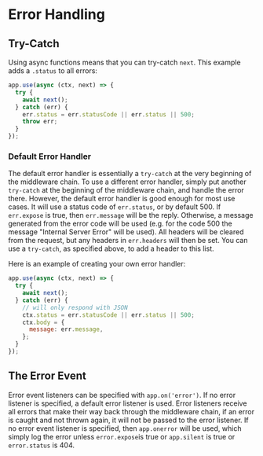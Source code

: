 # Error Handling

## Try-Catch

Using async functions means that you can try-catch `next`.
This example adds a `.status` to all errors:

```js
app.use(async (ctx, next) => {
  try {
    await next();
  } catch (err) {
    err.status = err.statusCode || err.status || 500;
    throw err;
  }
});
```

### Default Error Handler

The default error handler is essentially a `try-catch` at
the very beginning of the middleware chain. To use a
different error handler, simply put another `try-catch` at
the beginning of the middleware chain, and handle the error
there. However, the default error handler is good enough for
most use cases. It will use a status code of `err.status`,
or by default 500. If `err.expose` is true, then `err.message`
will be the reply. Otherwise, a message generated from the
error code will be used (e.g. for the code 500 the message
"Internal Server Error" will be used). All headers will be
cleared from the request, but any headers in `err.headers`
will then be set. You can use a `try-catch`, as specified
above, to add a header to this list.

Here is an example of creating your own error handler:

```js
app.use(async (ctx, next) => {
  try {
    await next();
  } catch (err) {
    // will only respond with JSON
    ctx.status = err.statusCode || err.status || 500;
    ctx.body = {
      message: err.message,
    };
  }
});
```

## The Error Event

Error event listeners can be specified with `app.on('error')`.
If no error listener is specified, a default error listener
is used. Error listeners receive all errors that make their
way back through the middleware chain, if an error is caught
and not thrown again, it will not be passed to the error
listener. If no error event listener is specified, then
`app.onerror` will be used, which simply log the error unless
`error.expose`is true or `app.silent` is true or `error.status`
is 404.
